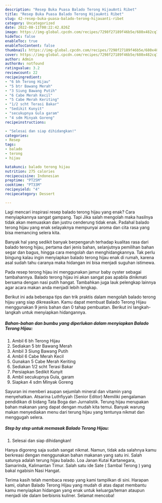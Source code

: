 ```yaml
---
description: "Resep Buka Puasa Balado Terong HijauAnti Ribet"
title: "Resep Buka Puasa Balado Terong HijauAnti Ribet"
slug: 42-resep-buka-puasa-balado-terong-hijauanti-ribet
category: Uncategorized
date: 2022-08-11T00:22:42.826Z
image: https://img-global.cpcdn.com/recipes/7298f27189f46b5e/680x482cq70/balado-terong-hijau-foto-resep-utama.jpg
hideToc: false
enableToc: true
enableTocContent: false
thumbnail: https://img-global.cpcdn.com/recipes/7298f27189f46b5e/680x482cq70/balado-terong-hijau-foto-resep-utama.jpg
cover: https://img-global.cpcdn.com/recipes/7298f27189f46b5e/680x482cq70/balado-terong-hijau-foto-resep-utama.jpg
author: Admin
authorAv: notfound
ratingvalue: 3.2
reviewcount: 22
recipeingredient:
- "6 bh Terong Hijau"
- "5 btr Bawang Merah"
- "3 Siung Bawang Putih"
- "6 Cabe Merah Kecil"
- "5 Cabe Merah Keriting"
- "1/2 scht Terasi Bakar"
- "Sedikit Kunyit"
- "secukupnya Gula garam"
- "4 sdm Minyak Goreng"
recipeinstructions:

- "Selesai dan siap dihidangkan!"
categories:
- Resep
tags:
- balado
- terong
- hijau

katakunci: balado terong hijau 
nutrition: 275 calories
recipecuisine: Indonesian
preptime: "PT25M"
cooktime: "PT33M"
recipeyield: "4"
recipecategory: Dessert

---
```



Lagi mencari inspirasi resep balado terong hijau yang enak? Cara menyiapkannya sangat gampang. Tapi Jika salah mengolah maka hasilnya tidak akan memuaskan dan justru cenderung tidak enak. Padahal balado terong hijau yang enak selayaknya mempunyai aroma dan cita rasa yang bisa memancing selera kita.


Banyak hal yang sedikit banyak berpengaruh terhadap kualitas rasa dari balado terong hijau, pertama dari jenis bahan, selanjutnya pemilihan bahan segar dan bagus, hingga cara mengolah dan menghidangkannya. Tak perlu bingung kalau ingin menyiapkan balado terong hijau enak di rumah, karena asal sudah tahu caranya maka hidangan ini bisa menjadi suguhan istimewa.

Pada resep terong hijau ini menggunakan jamur baby oyster sebagai tambahannya. Balado terong hijau ini akan sangat pas apabila dinikmati bersama dengan nasi putih hangat. Tambahkan juga lauk pelengkap lainnya agar acara makan anda menjadi lebih lengkap.


Berikut ini ada beberapa tips dan trik praktis dalam mengolah balado terong hijau yang siap dikreasikan. Kamu dapat membuat Balado Terong Hijau menggunakan 9 jenis bahan dan 0 tahap pembuatan. Berikut ini langkah-langkah untuk menyiapkan hidangannya.

<!--inarticleads1-->

##### Bahan-bahan dan bumbu yang diperlukan dalam menyiapkan Balado Terong Hijau:

1. Ambil 6 bh Terong Hijau
1. Sediakan 5 btr Bawang Merah
1. Ambil 3 Siung Bawang Putih
1. Ambil 6 Cabe Merah Kecil
1. Gunakan 5 Cabe Merah Keriting
1. Sediakan 1/2 scht Terasi Bakar
1. Persiapkan Sedikit Kunyit
1. Ambil secukupnya Gula, garam
1. Siapkan 4 sdm Minyak Goreng


Sayuran ini memberi asupan sejumlah mineral dan vitamin yang menyehatkan. Atsarina Luthfiyyah (Senior Editor) Memiliki pengalaman pendidikan di bidang Tata Boga dan Jurnalistik. Terung hijau merupakan bahan makanan yang dapat dengan mudah kita temui. Banyak warung makan menyediakan menu dari terung hijau yang tentunya nikmat dan menggugah selera. 

<!--inarticleads2-->

##### Step by step untuk memasak Balado Terong Hijau:


1. Selesai dan siap dihidangkan!

Hanya digoreng saja sudah sangat nikmat. Namun, tidak ada salahnya kamu berkreasi dengan menggunakan bahan makanan yang satu ini. Salah satunya adalah terung hijau balado. Loa Janan Kutai Kartanegara, Samarinda, Kalimantan Timur. Salah satu ide Sate ( Sambal Terong ) yang bakal ngabisin Nasi Hangat. 

Terima kasih telah membaca resep yang kami tampilkan di sini. Harapan kami, olahan Balado Terong Hijau yang mudah di atas dapat membantu kamu menyiapkan hidangan yang enak untuk keluarga/teman ataupun menjadi ide dalam berbisnis kuliner. Selamat mencoba!
